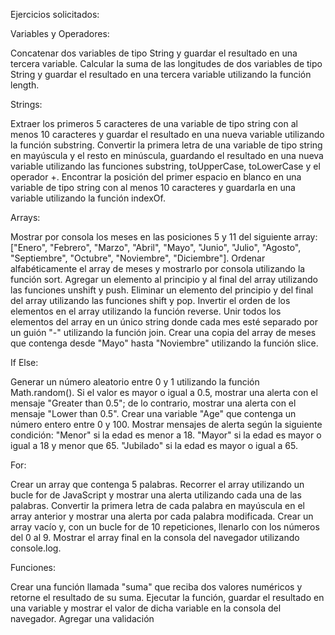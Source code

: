 Ejercicios solicitados:

Variables y Operadores:

Concatenar dos variables de tipo String y guardar el resultado en una tercera variable.
Calcular la suma de las longitudes de dos variables de tipo String y guardar el resultado en una tercera variable utilizando la función length.


Strings:

Extraer los primeros 5 caracteres de una variable de tipo string con al menos 10 caracteres y guardar el resultado en una nueva variable utilizando la función substring.
Convertir la primera letra de una variable de tipo string en mayúscula y el resto en minúscula, guardando el resultado en una nueva variable utilizando las funciones substring, toUpperCase, toLowerCase y el operador +.
Encontrar la posición del primer espacio en blanco en una variable de tipo string con al menos 10 caracteres y guardarla en una variable utilizando la función indexOf.


Arrays:

Mostrar por consola los meses en las posiciones 5 y 11 del siguiente array: ["Enero", "Febrero", "Marzo", "Abril", "Mayo", "Junio", "Julio", "Agosto", "Septiembre", "Octubre", "Noviembre", "Diciembre"].
Ordenar alfabéticamente el array de meses y mostrarlo por consola utilizando la función sort.
Agregar un elemento al principio y al final del array utilizando las funciones unshift y push.
Eliminar un elemento del principio y del final del array utilizando las funciones shift y pop.
Invertir el orden de los elementos en el array utilizando la función reverse.
Unir todos los elementos del array en un único string donde cada mes esté separado por un guión "-" utilizando la función join.
Crear una copia del array de meses que contenga desde "Mayo" hasta "Noviembre" utilizando la función slice.


If Else:

Generar un número aleatorio entre 0 y 1 utilizando la función Math.random(). Si el valor es mayor o igual a 0.5, mostrar una alerta con el mensaje "Greater than 0.5"; de lo contrario, mostrar una alerta con el mensaje "Lower than 0.5".
Crear una variable "Age" que contenga un número entero entre 0 y 100. Mostrar mensajes de alerta según la siguiente condición:
"Menor" si la edad es menor a 18.
"Mayor" si la edad es mayor o igual a 18 y menor que 65.
"Jubilado" si la edad es mayor o igual a 65.


For:

Crear un array que contenga 5 palabras. Recorrer el array utilizando un bucle for de JavaScript y mostrar una alerta utilizando cada una de las palabras.
Convertir la primera letra de cada palabra en mayúscula en el array anterior y mostrar una alerta por cada palabra modificada.
Crear un array vacío y, con un bucle for de 10 repeticiones, llenarlo con los números del 0 al 9. Mostrar el array final en la consola del navegador utilizando console.log.


Funciones:

Crear una función llamada "suma" que reciba dos valores numéricos y retorne el resultado de su suma. Ejecutar la función, guardar el resultado en una variable y mostrar el valor de dicha variable en la consola del navegador.
Agregar una validación
